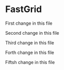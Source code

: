 # FastGrid

First change in this file

Second change in this file

Third change in this file

Forth change in this file

Fiftsh change in this file